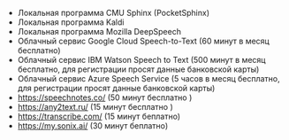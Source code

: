 * Локальная программа CMU Sphinx (PocketSphinx)
* Локальная программа Kaldi
* Локальная программа Mozilla DeepSpeech
* Облачный сервис Google Cloud Speech-to-Text (60 минут в месяц бесплатно)
* Облачный сервис IBM Watson Speech to Text (500 минут в месяц бесплатно, для регистрации просят данные банковской карты)
* Облачный сервис Azure Speech Service (5 часов в месяц бесплатно, для регистрации просят данные банковской карты)
* https://speechnotes.co/ (50 минут бесплатно )
* https://any2text.ru/ (15 минут бесплатно )
* https://transcribe.com/ (15 минут беплатно)
* https://my.sonix.ai/ (30 минут беплатно)
